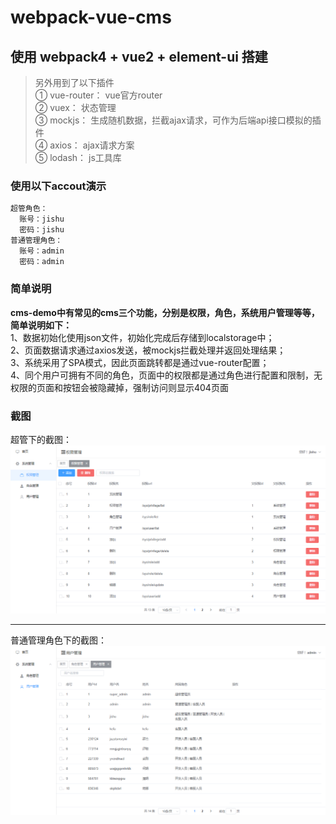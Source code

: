 # webpack-vue-cms
## 使用 webpack4 + vue2 + element-ui 搭建

> 另外用到了以下插件<br>
> ① vue-router： vue官方router<Br>
> ② vuex： 状态管理<Br>
> ③ mockjs： 生成随机数据，拦截ajax请求，可作为后端api接口模拟的插件<Br>
> ④ axios： ajax请求方案<Br>
> ⑤ lodash： js工具库

### 使用以下accout演示
``` bash
超管角色：
  账号：jishu
  密码：jishu
普通管理角色：
  账号：admin
  密码：admin
```

### 简单说明
<strong>cms-demo中有常见的cms三个功能，分别是权限，角色，系统用户管理等等，简单说明如下： </strong><br>
1、数据初始化使用json文件，初始化完成后存储到localstorage中；<br>
2、页面数据请求通过axios发送，被mockjs拦截处理并返回处理结果；<br>
3、系统采用了SPA模式，因此页面跳转都是通过vue-router配置；<br>
4、同个用户可拥有不同的角色，页面中的权限都是通过角色进行配置和限制，无权限的页面和按钮会被隐藏掉，强制访问则显示404页面<br>

### 截图
超管下的截图：<Br>
<img src="https://github.com/xiaoPxie/webpack-vue-cms/blob/master/%E7%A4%BA%E4%BE%8B/%E7%A4%BA%E4%BE%8B.png" alt="界面截图"/>
<hr />
普通管理角色下的截图：<Br>
<img src="https://github.com/xiaoPxie/webpack-vue-cms/blob/master/%E7%A4%BA%E4%BE%8B/%E7%A4%BA%E4%BE%8B2.png" alt="界面截图2" />
